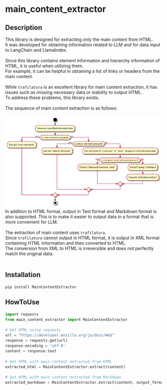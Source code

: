 # main_content_extractor

## Description

This library is designed for extracting only the main content from HTML.<br>
It was developed for obtaining information related to LLM and for data input to LangChain and LlamaIndex.<br>
<br>
Since this library contains element information and hierarchy information of HTML, it is useful when utilizing them.<br>
For example, it can be helpful in obtaining a list of links or headers from the main content.<br>
<br>
While `trafilatura` is an excellent library for main content extraction, it has issues such as missing necessary data or inability to output HTML.<br>
To address these problems, this library exists.<br>
<br>
The sequence of main content extraction is as follows:<br>
<br>
![image](https://raw.githubusercontent.com/HawkClaws/main_content_extractor/main/content_extraction_sequence.png)
<br>
In addition to HTML format, output in Text format and Markdown format is also supported. This is to make it easier to output data in a format that is more convenient for LLM.<br>
<br>
The extraction of main content uses `trafilatura`.<br>
Since `trafilatura` cannot output in HTML format, it is output in XML format containing HTML information and then converted to HTML.<br>
The conversion from XML to HTML is irreversible and does not perfectly match the original data.<br>
<br>

## Installation

`pip install MainContentExtractor`

## HowToUse

```python
import requests
from main_content_extractor import MainContentExtractor

# Get HTML using requests
url = "https://developer.mozilla.org/ja/docs/Web"
response = requests.get(url)
response.encoding = 'utf-8'
content = response.text

# Get HTML with main content extracted from HTML
extracted_html = MainContentExtractor.extract(content)

# Get HTML with main content extracted from Markdown
extracted_markdown = MainContentExtractor.extract(content, output_format="markdown")
```